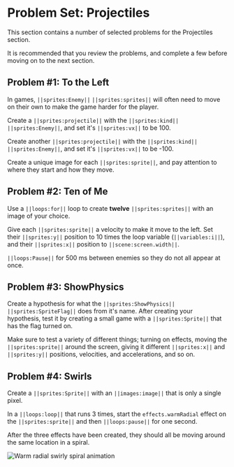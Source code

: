 # Problem Set: Projectiles

This section contains a number of selected problems for the Projectiles section.

It is recommended that you review the problems, and complete a few before moving
on to the next section.

## Problem #1: To the Left

In games, ``||sprites:Enemy||`` ``||sprites:sprites||`` will often need to
move on their own to make the game harder for the player.

Create a ``||sprites:projectile||`` with the ``||sprites:kind||``
``||sprites:Enemy||``, and set it's ``||sprites:vx||`` to be 100.

Create another ``||sprites:projectile||`` with the ``||sprites:kind||``
``||sprites:Enemy||``, and set it's ``||sprites:vx||`` to be -100.

Create a unique image for each ``||sprites:sprite||``,
and pay attention to where they start and how they move.

## Problem #2: Ten of Me

Use a ``||loops:for||`` loop to create **twelve** ``||sprites:sprites||``
with an image of your choice.

Give each ``||sprites:sprite||`` a velocity to make it move to the left.
Set their ``||sprites:y||`` position to 10 times the loop variable
(``||variables:i||``), and their ``||sprites:x||`` position to
``||scene:screen.width||``.

``||loops:Pause||`` for 500 ms between enemies so they do not all appear at once.

## Problem #3: ShowPhysics

Create a hypothesis for what the ``||sprites:ShowPhysics||``
``||sprites:SpriteFlag||`` does from it's name.
After creating your hypothesis,
test it by creating a small game with a ``||sprites:Sprite||`` that has
the flag turned on.

Make sure to test a variety of different things;
turning on effects,
moving the ``||sprites:sprite||`` around the screen,
giving it different ``||sprites:x||`` and ``||sprites:y||`` positions,
velocities,
and accelerations,
and so on.

## Problem #4: Swirls

Create a ``||sprites:Sprite||`` with an ``||images:image||`` that is only a single pixel.

In a ``||loops:loop||`` that runs 3 times,
start the ``effects.warmRadial`` effect on the ``||sprites:sprite||``
and then ``||loops:pause||`` for one second.

After the three effects have been created,
they should all be moving around the same location in a spiral.

![Warm radial swirly spiral animation](/static/courses/csintro3/structure/warm-radial-spiral.gif)